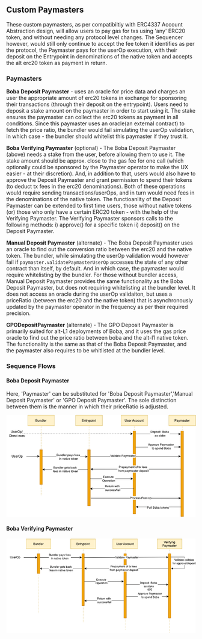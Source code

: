 ## Custom Paymasters
These custom paymasters, as per compatibiltiy with ERC4337 Account Abstraction design, will allow users to pay gas for txs using 'any' ERC20 token, and without needing any protocol level changes. The Sequencer however, would still only continue to accept the fee token it identifies as per the protocol, the Paymaster pays for the userOp execution, with their deposit on the Entrypoint in denominations of the native token and accepts the alt erc20 token as payment in return.

### Paymasters
**Boba Deposit Paymaster** - uses an oracle for price data and charges an user the appropriate amount of erc20 tokens in exchange for sponsoring their transactions (through their deposit on the entrypoint).
Users need to deposit a stake amount on the paymaster in order to start using it. The stake ensures the paymaster can collect the erc20 tokens as payment in all conditions.
Since this paymaster uses an oracle(an external contract) to fetch the price ratio, the bundler would fail simulating the userOp validation, in which case - the bundler should whitelist this paymaster if they trust it.


**Boba Verifying Paymaster** (optional) - The Boba Deposit Paymaster (above) needs a stake from the user, before allowing them to use it. The stake amount should be approx. close to the gas fee for one call (which optionally could be sponsored by the Paymaster operator to make the UX easier - at their discretion). And, in addition to that, users would also have to approve the Deposit Paymaster and grant permission to spend their tokens (to deduct tx fees in the erc20 denominations). Both of these operations would require sending transactions/userOps, and in turn would need fees in the denominations of the native token.
The functioanlity of the Deposit Paymaster can be extended to first time users, those without native tokens (or) those who only have a certain ERC20 token - with the help of the Verifying Paymaster.
The Verifying Paymaster sponsors calls to the following methods: i) approve() for a specific token ii) deposit() on the Deposit Paymaster.


**Manual Deposit Paymaster** (alternate) - The Boba Deposit Paymaster uses an oracle to find out the conversion ratio between the erc20 and the native token. The bundler, while simulating the userOp validation would however fail if `paymaster.validatePaymasterUserOp` accesses the state of any other contract than itself, by default. And in which case, the paymaster would require whitelisting by the bundler.
For those without bundler access, Manual Deposit Paymaster provides the same functionality as the Boba Deposit Paymaster, but does not requiring whitelisting at the bundler level. It does not access an oracle during the userOp validaiton, but uses a priceRatio (between the erc20 and the native token) that is asynchronously updated by the paymaster operator in the frequency as per their required precision.

**GPODepositPaymaster** (alternate) - The GPO Deposit Paymaster is primarily suited for alt-L1 deployments of Boba, and it uses the gas price oracle to find out the price ratio between boba and the alt-l1 native token. The functionality is the same as that of the Boba Deposit Paymaster, and the paymaster also requires to be whitlisted at the bundler level.


### Sequence Flows
#### Boba Deposit Paymaster
Here, 'Paymaster' can be substituted for 'Boba Deposit Paymaster','Manual Deposit Paymaster' or 'GPO Deposit Paymaster'.
The sole distinction between them is the manner in which their priceRatio is adjusted.

![](../diagrams/BobaDepositPaymaster.png)

#### Boba Verifying Paymaster

![](../diagrams/VerifyingPaymaster.png)